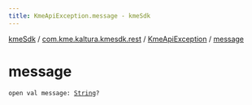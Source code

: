 ```yaml
---
title: KmeApiException.message - kmeSdk
---
```


[kmeSdk](../../index.html) / [com.kme.kaltura.kmesdk.rest](../index.html) / [KmeApiException](index.html) / [message](./message.html)

# message

`open val message: `[`String`](https://kotlinlang.org/api/latest/jvm/stdlib/kotlin/-string/index.html)`?`